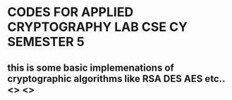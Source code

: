 # CODES FOR APPLIED CRYPTOGRAPHY LAB CSE CY SEMESTER 5 
## this is some basic implemenations of cryptographic algorithms like RSA DES AES etc.. <> <>
